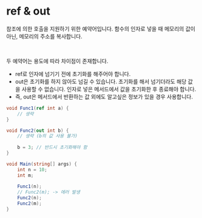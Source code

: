 # ref & out

참조에 의한 호출을 지원하기 위한 예약어입니다. 함수의 인자로 넣을 때 메모리의 값이 아닌, 메모리의 주소를 복사합니다.

<br>

두 예약어는 용도에 따라 차이점이 존재합니다.

* ref로 인자에 넘기기 전에 초기화를 해주어야 합니다.
* out은 초기화를 하지 않아도 넘길 수 있습니다. 초기화를 해서 넘기더라도 해당 값을 사용할 수 없습니다. 인자로 넣은 메서드에서 값을 초기화한 후 종료해야 합니다.
* 즉, out은 메서드에서 반환하는 값 외에도 알고싶은 정보가 있을 경우 사용합니다.

```c#
void Func1(ref int a) {
    // 생략
}

void Func2(out int b) {
    // 생략 (b의 값 사용 불가)
    
    b = 3; // 반드시 초기화해야 함
}

void Main(string[] args) {
    int n = 10;
    int m;
    
    Func1(n);
    // Func2(m); -> 에러 발생
    Func2(n);
    Func2(m);
}
```

